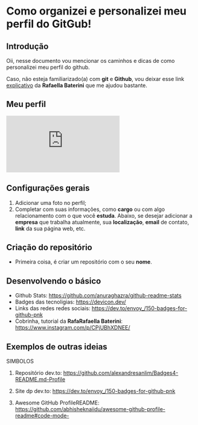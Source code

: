 # Como organizei e personalizei meu perfil do GitGub! 

## Introdução

Oii, nesse documento vou mencionar os caminhos e dicas de como personalizei meu perfil do github. 

Caso, não esteja familiarizado(a) com **git** e **Github**, vou deixar esse link [explicativo](https://www.youtube.com/watch?v=DqTITcMq68k) da **Rafaella Baterini** que me ajudou bastante. 

## Meu perfil
![Meu perfil personalizado no Github](https://github.com/Ytalocruuz/Ytalocruuz/blob/main/README.md)
  
## Configurações gerais

1. Adicionar uma foto no perfil; 
2. Completar com suas informações, como **cargo** ou com algo relacionamento com o que você **estuda**. Abaixo, se desejar adicionar a **empresa** que trabalha atualmente, sua **localização**, **email** de contato, **link** da sua página web, etc. 

## Criação do repositório

* Primeira coisa, é criar um repositório com o seu **nome**. 

## Desenvolvendo o básico

* Github Stats: https://github.com/anuraghazra/github-readme-stats
* Badges das tecnoligias: https://devicon.dev/ 
* Links das redes redes sociais: https://dev.to/envoy_/150-badges-for-github-pnk
* Cobrinha, tutorial da **RafaRafaella Baterini**: https://www.instagram.com/p/CPjUBhXDNEE/

## Exemplos de outras ideias

SIMBOLOS
1. Repositório dev.to: https://github.com/alexandresanlim/Badges4-README.md-Profile
2. Site dp dev.to:  https://dev.to/envoy_/150-badges-for-github-pnk

3. Awesome GitHub ProfileREADME: https://github.com/abhisheknaiidu/awesome-github-profile-readme#code-mode-







